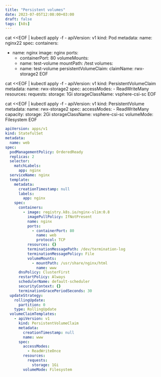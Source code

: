 ```yaml
---
title: "Persistent volumes"
date: 2023-07-05T12:08:00+03:00
draft: false
tags: [k8s]
---
```

cat <<EOF | kubectl apply -f -
apiVersion: v1
kind: Pod
metadata:
  name: nginx22
spec:
  containers:
  - name: nginx
    image: nginx
    ports:
    - containerPort: 80
    volumeMounts:
    - name: test-volume
      mountPath: /test
  volumes:
    - name: test-volume
      persistentVolumeClaim:
        claimName: rwx-storage2
EOF

cat <<EOF | kubectl apply -f -
apiVersion: v1
kind: PersistentVolumeClaim
metadata:
  name: rwx-storage2
spec:
  accessModes:
    - ReadWriteMany
  resources:
    requests:
      storage: 1Gi
  storageClassName: vsphere-csi-sc
EOF

cat <<EOF | kubectl apply -f -
apiVersion: v1
kind: PersistentVolume
metadata:
  name: rwx-storage2
spec:
  accessModes:
    - ReadWriteMany
  capacity:
    storage: 2Gi
  storageClassName: vsphere-csi-sc
  volumeMode: Filesystem
EOF

```yml
apiVersion: apps/v1
kind: StatefulSet
metadata:
  name: web
spec:
  podManagementPolicy: OrderedReady
  replicas: 2
  selector:
    matchLabels:
      app: nginx
  serviceName: nginx
  template:
    metadata:
      creationTimestamp: null
      labels:
        app: nginx
    spec:
      containers:
        - image: registry.k8s.io/nginx-slim:0.8
          imagePullPolicy: IfNotPresent
          name: nginx
          ports:
            - containerPort: 80
              name: web
              protocol: TCP
          resources: {}
          terminationMessagePath: /dev/termination-log
          terminationMessagePolicy: File
          volumeMounts:
            - mountPath: /usr/share/nginx/html
              name: www
      dnsPolicy: ClusterFirst
      restartPolicy: Always
      schedulerName: default-scheduler
      securityContext: {}
      terminationGracePeriodSeconds: 30
  updateStrategy:
    rollingUpdate:
      partition: 0
    type: RollingUpdate
  volumeClaimTemplates:
    - apiVersion: v1
      kind: PersistentVolumeClaim
      metadata:
        creationTimestamp: null
        name: www
      spec:
        accessModes:
          - ReadWriteOnce
        resources:
          requests:
            storage: 1Gi
        volumeMode: Filesystem
```
